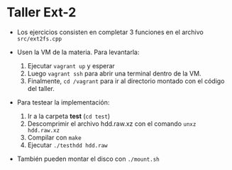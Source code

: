 # Taller Ext-2

* Los ejercicios consisten en completar 3 funciones en el archivo `src/ext2fs.cpp`

* Usen la VM de la materia. Para levantarla:

  1. Ejecutar `vagrant up` y esperar
  2. Luego `vagrant ssh` para abrir una terminal dentro de la VM.
  3. Finalmente, `cd /vagrant` para ir al directorio montado con el código del taller.

* Para testear la implementación: 

  1. Ir a la carpeta **test** (`cd test`)
  2. Descomprimir el archivo hdd.raw.xz con el comando `unxz hdd.raw.xz`
  3. Compilar con `make`
  4. Ejecutar `./testhdd hdd.raw`

* También pueden montar el disco con `./mount.sh`

